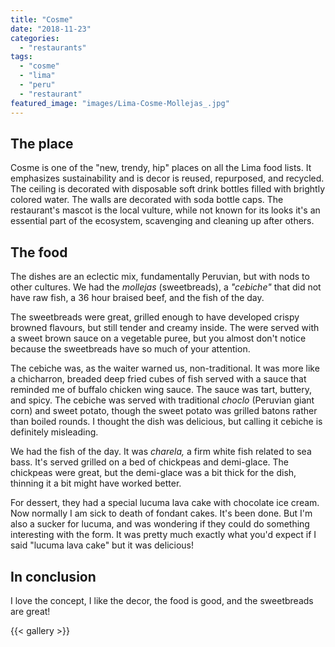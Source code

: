 ```yaml
---
title: "Cosme"
date: "2018-11-23"
categories: 
  - "restaurants"
tags: 
  - "cosme"
  - "lima"
  - "peru"
  - "restaurant"
featured_image: "images/Lima-Cosme-Mollejas_.jpg"
---
```

## The place

Cosme is one of the "new, trendy, hip" places on all the Lima food
lists. It emphasizes sustainability and is decor is reused,
repurposed, and recycled. The ceiling is decorated with disposable
soft drink bottles filled with brightly colored water. The walls are
decorated with soda bottle caps. The restaurant's mascot is the local
vulture, while not known for its looks it's an essential part of the
ecosystem, scavenging and cleaning up after others.

## The food

The dishes are an eclectic mix, fundamentally Peruvian, but with nods
to other cultures. We had the _mollejas_ (sweetbreads), a _"cebiche"_
that did not have raw fish, a 36 hour braised beef, and the fish of
the day.

The sweetbreads were great, grilled enough to have developed crispy
browned flavours, but still tender and creamy inside. The were served
with a sweet brown sauce on a vegetable puree, but you almost don't
notice because the sweetbreads have so much of your attention.

The cebiche was, as the waiter warned us, non-traditional. It was more
like a chicharron, breaded deep fried cubes of fish served with a
sauce that reminded me of buffalo chicken wing sauce. The sauce was
tart, buttery, and spicy. The cebiche was served with traditional
_choclo_ (Peruvian giant corn) and sweet potato, though the sweet
potato was grilled batons rather than boiled rounds. I thought the
dish was delicious, but calling it cebiche is definitely misleading.

We had the fish of the day. It was _charela,_ a firm white fish
related to sea bass. It's served grilled on a bed of chickpeas and
demi-glace. The chickpeas were great, but the demi-glace was a bit
thick for the dish, thinning it a bit might have worked better.

For dessert, they had a special lucuma lava cake with chocolate ice
cream. Now normally I am sick to death of fondant cakes. It's been
done. But I'm also a sucker for lucuma, and was wondering if they
could do something interesting with the form. It was pretty much
exactly what you'd expect if I said "lucuma lava cake" but it was
delicious!

## In conclusion

I love the concept, I like the decor, the food is good, and the
sweetbreads are great!

{{< gallery >}}
